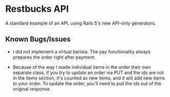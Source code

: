 # Restbucks API

A standard example of an API, using Rails 5's new API-only generators.




## Known Bugs/Issues

* I did not implement a virtual barista. The pay functionality always prepares the order right after payment.

* Because of the way I made individual items in the order their own separate class, if you try to update an order via PUT
and the ids are not in the items section, it's counted as new items, and it will add new items to your order.
To update the order, you'll need to pull the ids out of the original response.

